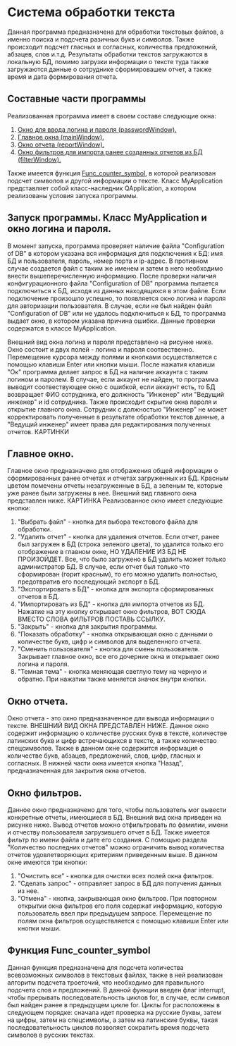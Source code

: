 # Система обработки текста
Данная программа предназначена для обработки текстовых файлов, а именно поиска и подсчета разичных букв и символов. Также происходит подсчет гласных
и согласных, количества предложений, абзацев, слов и.т.д. Результаты обработки текстов загружаются в локальную БД, помимо загрузки информации о тексте туда
также загружаются данные о сотруднике сформировашем отчет, а также время и дата формирования отчета.<!-- описание программы -->

<!--Состав программы-->
## Составные части программы
Реализованная программа имеет в своем составе следующие окна:
1. [Окно для ввода логина и пароля (passwordWindow).](#запуск-программы-класс-myapplication-и-окно-логина-и-пароля)
2. [Главное окна (mainWindow).](#главное-окно)
3. [Окно отчета (reportWindow).](#окно-отчета)
4. [Окно фильтров для импорта ранее созданных отчетов из БД (filterWindow).](#окно-фильтров)

Также имеется функция [Func_counter_symbol](#функция-Func-counter-symbol), в которой реализован подсчет символов и другой информации о тексте. Класс MyApplication представляет собой
класс-наследник QApplication, а котором реализованы условия запуска программы.

<!--Запуск программы-->
## Запуск программы. Класс MyApplication и окно логина и пароля.
В момент запуска, программа проверяет наличие файла "Configuration of DB" в котором указана вся информация для подключения к БД: имя БД и пользователя,
пароль, номер порта и ip-адрес. В противном случае создается файл с таким же именем и затем в него необходимо внести вышеперечисленную информацию. После проверки
наличия конфигурационного файла "Configuration of DB" программа пытается подключиться к БД, исходя из данных находящихся в этом файле. Если подключение
произошло успешно, то появляется окно логина и пароля для авторизации пользователя. В случае, если не был найден файл "Configuration of DB" или не удалось
подключиться к БД, то программа выдает окно, в котором указана причина ошибки. Данные проверки содержатся в классе MyApplication.

Внешний вид окна логина и пароля представлено на рисунке ниже. Окно состоит и двух полей - логина и пароля соотвественно. Перемещение курсора между полями и
кнопками осуществляется с помощью клавиши Enter или кнопки мыши. После нажатия клавиши "Ок" программа делает запрос в БД на наличие аккаунта с таким логином
и паролем. В случае, если аккаунт не найден, то программа выводит соотвествующее окно с ошибкой, если аккаунт есть, то БД возвращает ФИО сотрудника, его должность
"Инженер" или "Ведущий инженер" и id сотрудника. Также происходит скрытие окна пароля и открытие главного окна. Сотрудник с должностью "Инженер" не может 
корректировать полученные в результате обработки текстов данные, а "Ведущий инженер" имеет права для редактирования полученных отчетов.
КАРТИНКИ

<!--Главное окно-->
## Главное окно.
Главное окно предназначено для отображения общей информации о сформированных ранее отчетах и отчетах загруженных из БД. Красным цветом помечены отчеты незагруженные
в БД, а зеленым те, которые уже ранее были загружены в нее. Внешний вид главного окна представлен ниже.
КАРТИНКА
Реализованное окно имеет следующие кнопки:
1. "Выбрать файл" - кнопка для выбора текстового файла для обработки.
2. "Удалить отчет" - кнопка для удаления отчетов. Если отчет, ранее был загружен в БД (строка зеленого цвета), то удалится только его отображение в главном окне,
НО УДАЛЕНИЕ ИЗ БД НЕ ПРОИЗОЙДЕТ. Все, что было загружено в БД удалить может только администратор БД. В случае, если отчет был только что сформирован (горит красным),
то его можно удалить полностью, предотвратив его последующий экспорт в БД.
3. "Экспортировать в БД" - кнопка для экспорта сформированных отчетов в БД.
4. "Импортировать из БД" - кнопка для импорта отчетов из БД. Нажатие на эту кнопку открывает окно фильтров, ВОТ СЮДА ВМЕСТО СЛОВА фИЛЬТРОВ ПОСТАВЬ ССЫЛКУ.
5. "Закрыть" - кнопка для закрытия программы.
6. "Показать обработку" - кнопка открывающая окно с данными о количестве букв, цифр и символов для выделенного отчета.
7. "Сменить пользователя" - кнопка для смены пользователя. Закрывает главное окно, все его дочерние окна и открывает окно логина и пароля.
8. "Темная тема" - кнопка меняющая светлую тему на черную и обратно. При нажатии также меняется значок внутри кнопки.

<!--Окно отчетов-->
## Окно отчета.
Окно отчета - это окно предназначенное для вывода информации о тексте. ВНЕШНИЙ ВИД ОКНА ПРЕДСТАВЛЕН НИЖЕ. Данное окно содержит информацию о количестве русских букв
в тексте, количестве латинских букв и цифр встречающихся в тексте, а также количество спецсимволов. Также в данном окне содержится информация о количестве букв, абзацев,
предложений, слов, цифр, гласных и согласных. В нижней части окна имеется кнопка "Назад", предназначенная для закрытия окна отчетов.

<!--Окно фильтров-->
## Окно фильтров.
Данное окно предназначено для того, чтобы пользователь мог вывести конкретные отчеты, имеющиеся в БД. Внешний вид окна приведен на рисунке ниже. Вывод отчетов можно
отфильтровать по фамилии, имени и отчеству пользователя загрузившего отчет в БД. Также имеется фильтр по имени файла и дате его создания. С помощью раздела 
"Количество последних отчетов" можно ограничить вывод количества отчетов удовлетворяющих критериям приведенным выше. В данном окне имеются три кнопки:
1. "Очистить все" - кнопка для очистки всех полей окна фильтров.
2. "Сделать запрос" - отправляет запрос в БД для получения данных из нее.
3. "Отмена" - кнопка, закрывающая окно фильтров.
При повторном открытии окна фильтров его поля содержат информацию, которую пользователь ввел при предыдущем запросе. Перемещение по полям окна фильтров осуществляется с помощью клавиши Enter или кнопки мыши.

<!--Функция Func_counter_symbol-->
## Функция Func_counter_symbol
Данная функция предназначена для подсчета количества всевозможных символов в текстовых файлах, также в ней реализован алгоритм подсчета троеточий, что необходимо для правильного
подсчета слов и предложений. В данной функции введен флаг interrupt, чтобы прерывать последовательность циклов for, в случае, если символ был найден ранее в предыдущем цикле for.
Циклы for расположены в следующем порядке: сначала идет проверка на русские буквы, затем на цифры, затем на спецсимволы, а затем на латинские буквы, такая последовательность циклов позволяет сократить время подсчета символов в русских текстах.





